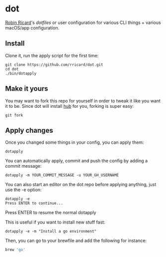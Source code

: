 # dot

[Robin Ricard][rr]'s _dotfiles_ or user configuration for various CLI things + various macOS/app configuration.

## Install

Clone it, run the apply script for the first time:

```
git clone https://github.com/rricard/dot.git
cd dot
./bin/dotapply
```

## Make it yours

You may want to fork this repo for yourself in order to tweak it like you want it to be. Since dot will install [hub][hub] for you, forking is super easy:

```
git fork
```

## Apply changes

Once you changed some things in your config, you can apply them:

```
dotapply
```

You can automatically apply, commit and push the config by adding a commit message:

```
dotapply -m YOUR_COMMIT_MESSAGE -u YOUR_GH_USERNAME
```

You can also start an editor on the dot repo before applying anything, just use the -e option:

```
dotapply -e
Press ENTER to continue...
```

Press ENTER to resume the normal dotapply

This is useful if you want to install new stuff fast:

```
dotapply -e -m "Install a go environment"
```

Then, you can go to your brewfile and add the following for instance:

```ruby
brew 'go'
```

[rr]: http://rricard.me
[hub]: https://hub.github.com